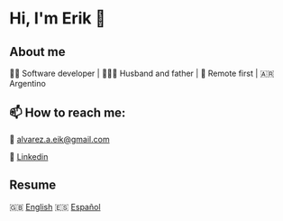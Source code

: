 # Hi, I'm Erik 👋

## About me
:man_technologist: Software developer | :family_man_man_boy: Husband and father | 🏡 Remote first | :argentina: Argentino 

## 📫 How to reach me:
:e-mail: alvarez.a.eik@gmail.com

:briefcase: [Linkedin](https://www.linkedin.com/in/erik-alvarez-896a6283/ "Linkedin")

## Resume
:gb: [English](https://docs.google.com/document/d/1XYww0VGAMdP-Q-Mz8494FVj7pc29-g7v/edit?usp=sharing&ouid=108395686951596260491&rtpof=true&sd=true)
:es: [Español](https://docs.google.com/document/d/1BNfOyLnWweTuEoqxzeVdxNnE0qditViu/edit?usp=sharing&ouid=108395686951596260491&rtpof=true&sd=true)
